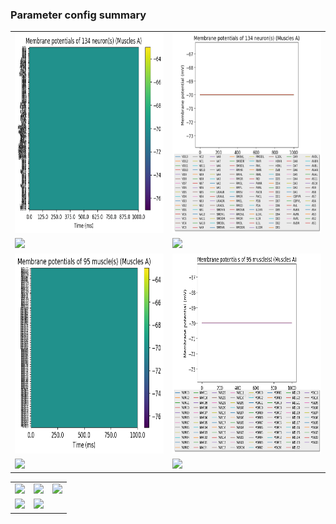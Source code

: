 ### Parameter config summary 
<table>

<tr>
  <td><a href="neurons_A_Muscles.png"><img alt=" " src="neurons_A_Muscles.png" height="320"/></a></td>
  <td><a href="traces_neuron_Muscles_A.png"><img alt=" " src="traces_neuron_Muscles_A.png" height="320"/></a></td>
</tr>

<tr>
  <td><a href="neuron_activity_A_Muscles.png"><img alt=" " src="neuron_activity_A_Muscles.png" height="320"/></a></td>
  <td><a href="traces_neuron_activity_Muscles_A.png"><img alt=" " src="traces_neuron_activity_Muscles_A.png" height="320"/></a></td>
</tr>

<tr>
  <td><a href="muscles_A_Muscles.png"><img alt=" " src="muscles_A_Muscles.png" height="320"/></a></td>
  <td><a href="traces_muscles_Muscles_A.png"><img alt=" " src="traces_muscles_Muscles_A.png" height="320"/></a></td>
</tr>

<tr>
  <td><a href="muscle_activity_A_Muscles.png"><img alt=" " src="muscle_activity_A_Muscles.png" height="320"/></a></td>
  <td><a href="traces_muscles_activity_Muscles_A.png"><img alt=" " src="traces_muscles_activity_Muscles_A.png" height="320"/></a></td>
</tr>
</table>
<table>

<tr><td><a href="c302_A_Muscles_exc_to_neurons.png"><img alt=" " src="c302_A_Muscles_exc_to_neurons.png" height="320"/></a></td>

  <td><a href="c302_A_Muscles_inh_to_neurons.png"><img alt=" " src="c302_A_Muscles_inh_to_neurons.png" height="320"/></a></td>

  <td><a href="c302_A_Muscles_elec_to_neurons.png"><img alt=" " src="c302_A_Muscles_elec_to_neurons.png" height="320"/></a></td></tr>

<tr><td><a href="c302_A_Muscles_exc_to_muscles.png"><img alt=" " src="c302_A_Muscles_exc_to_muscles.png" height="320"/></a></td>

  <td><a href="c302_A_Muscles_inh_to_muscles.png"><img alt=" " src="c302_A_Muscles_inh_to_muscles.png" height="320"/></a></td></tr>
</table>
